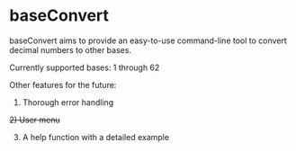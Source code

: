 # baseConvert
baseConvert aims to provide an easy-to-use command-line tool to convert decimal numbers to other bases.

Currently supported bases: 1 through 62

Other features for the future:

1) Thorough error handling

~~2) User menu~~

3) A help function with a detailed example
